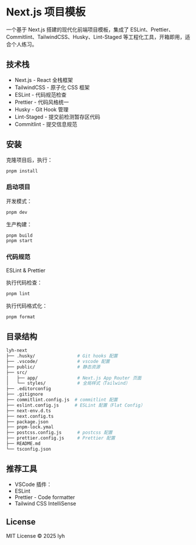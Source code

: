 # Next.js 项目模板

一个基于 Next.js 搭建的现代化前端项目模板，集成了 ESLint、Prettier、Commitlint、TailwindCSS、Husky、Lint-Staged 等工程化工具，开箱即用，适合个人练习。



## 技术栈

- Next.js - React 全栈框架
- TailwindCSS - 原子化 CSS 框架
- ESLint - 代码规范检查
- Prettier - 代码风格统一
- Husky - Git Hook 管理
- Lint-Staged - 提交前检测暂存区代码
- Commitlint - 提交信息规范



## 安装

克隆项目后，执行：
```bash
pnpm install
```



### 启动项目

开发模式：
```bash
pnpm dev
```

生产构建：
```bash
pnpm build
pnpm start
```



### 代码规范

ESLint & Prettier

执行代码检查：

```bash
pnpm lint
```

执行代码格式化：
```bash
pnpm format
```



## 目录结构

```bash
lyh-next
├── .husky/                # Git hooks 配置
├── .vscode/               # vscode 配置
├── public/                # 静态资源
├── src/
│   ├── app/               # Next.js App Router 页面
│   └── styles/            # 全局样式（Tailwind）
├── .editorconfig
├── .gitignore
├── commitlint.config.js  # commitlint 配置
├── eslint.config.js      # ESLint 配置（Flat Config）
├── next-env.d.ts
├── next.config.ts
├── package.json
├── pnpm-lock.ymal
├── postcss.config.js      # postcss 配置
├── prettier.config.js     # Prettier 配置
├── README.md
└── tsconfig.json
```



## 推荐工具

 - VSCode 插件：
 - ESLint
 - Prettier - Code formatter
 - Tailwind CSS IntelliSense



##  License

MIT License © 2025 lyh
